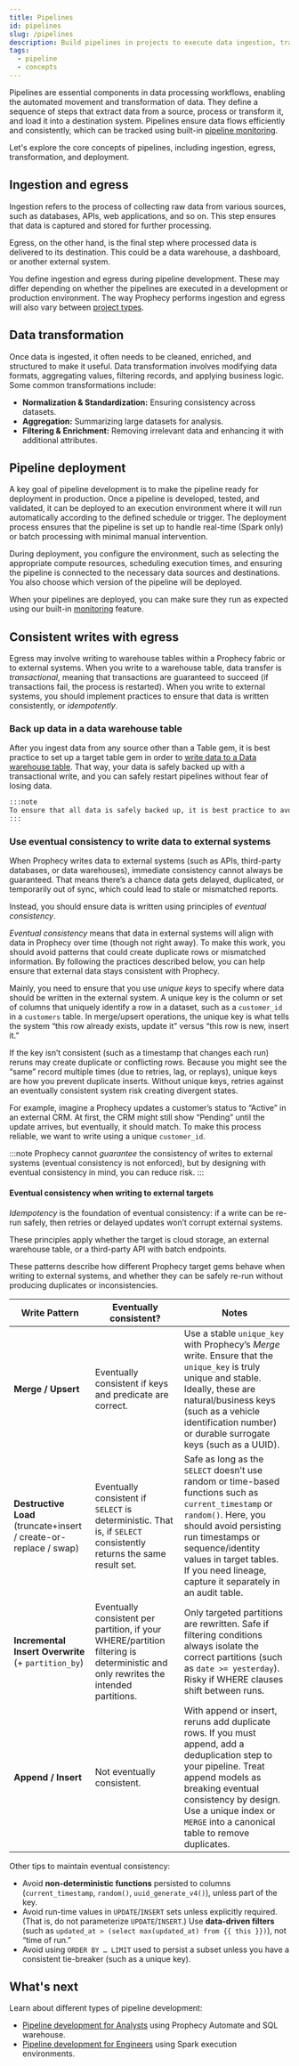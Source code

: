 ```yaml
---
title: Pipelines
id: pipelines
slug: /pipelines
description: Build pipelines in projects to execute data ingestion, transformation, and egress
tags:
  - pipeline
  - concepts
---
```


Pipelines are essential components in data processing workflows, enabling the automated movement and transformation of data. They define a sequence of steps that extract data from a source, process or transform it, and load it into a destination system. Pipelines ensure data flows efficiently and consistently, which can be tracked using built-in [pipeline monitoring](/analysts/monitoring).

Let's explore the core concepts of pipelines, including ingestion, egress, transformation, and deployment.

## Ingestion and egress

Ingestion refers to the process of collecting raw data from various sources, such as databases, APIs, web applications, and so on. This step ensures that data is captured and stored for further processing.

Egress, on the other hand, is the final step where processed data is delivered to its destination. This could be a data warehouse, a dashboard, or another external system.

You define ingestion and egress during pipeline development. These may differ depending on whether the pipelines are executed in a development or production environment. The way Prophecy performs ingestion and egress will also vary between [project types](/projects).

## Data transformation

Once data is ingested, it often needs to be cleaned, enriched, and structured to make it useful. Data transformation involves modifying data formats, aggregating values, filtering records, and applying business logic. Some common transformations include:

- **Normalization & Standardization:** Ensuring consistency across datasets.
- **Aggregation:** Summarizing large datasets for analysis.
- **Filtering & Enrichment:** Removing irrelevant data and enhancing it with additional attributes.

## Pipeline deployment

A key goal of pipeline development is to make the pipeline ready for deployment in production. Once a pipeline is developed, tested, and validated, it can be deployed to an execution environment where it will run automatically according to the defined schedule or trigger. The deployment process ensures that the pipeline is set up to handle real-time (Spark only) or batch processing with minimal manual intervention.

During deployment, you configure the environment, such as selecting the appropriate compute resources, scheduling execution times, and ensuring the pipeline is connected to the necessary data sources and destinations. You also choose which version of the pipeline will be deployed.

When your pipelines are deployed, you can make sure they run as expected using our built-in [monitoring](/analysts/monitoring) feature.

## Consistent writes with egress

Egress may involve writing to warehouse tables within a Prophecy fabric or to external systems. When you write to a warehouse table, data transfer is _transactional_, meaning that transactions are guaranteed to succeed (if transactions fail, the process is restarted). When you write to external systems, you should implement practices to ensure that data is written consistently, or _idempotently_.

<!--keep working on this section-->

### Back up data in a data warehouse table

After you ingest data from any source other than a Table gem, it is best practice to set up a target table gem in order to [write data to a Data warehouse table](/analysts/source-target). That way, your data is safely backed up with a transactional write, and you can safely restart pipelines without fear of losing data.

```md
:::note
To ensure that all data is safely backed up, it is best practice to avoid incorporating [FTP](/administration/fabrics/prophecy-fabrics/connections/sftp) delete or move into your pipeline.
:::
```

<!--above refers to an FTP source gem-->

<!--need to write to one table--cannot write to multiple and maintain transactionality-->

### Use eventual consistency to write data to external systems

When Prophecy writes data to external systems (such as APIs, third-party databases, or data warehouses), immediate consistency cannot always be guaranteed. That means there’s a chance data gets delayed, duplicated, or temporarily out of sync, which could lead to stale or mismatched reports.

Instead, you should ensure data is written using principles of _eventual consistency_.

_Eventual consistency_ means that data in external systems will align with data in Prophecy over time (though not right away). To make this work, you should avoid patterns that could create duplicate rows or mismatched information. By following the practices described below, you can help ensure that external data stays consistent with Prophecy.

Mainly, you need to ensure that you use _unique keys_ to specify where data should be written in the external system. A unique key is the column or set of columns that uniquely identify a row in a dataset, such as a `customer_id` in a `customers` table. In merge/upsert operations, the unique key is what tells the system “this row already exists, update it” versus “this row is new, insert it.”

If the key isn’t consistent (such as a timestamp that changes each run) reruns may create duplicate or conflicting rows. Because you might see the “same” record multiple times (due to retries, lag, or replays), unique keys are how you prevent duplicate inserts. Without unique keys, retries against an eventually consistent system risk creating divergent states.

For example, imagine a Prophecy updates a customer’s status to “Active” in an external CRM. At first, the CRM might still show “Pending” until the update arrives, but eventually, it should match. To make this process reliable, we want to write using a unique `customer_id`.

:::note
Prophecy cannot _guarantee_ the consistency of writes to external systems (eventual consistency is not enforced), but by designing with eventual consistency in mind, you can reduce risk.
:::

#### Eventual consistency when writing to external targets

_Idempotency_ is the foundation of eventual consistency: if a write can be re-run safely, then retries or delayed updates won’t corrupt external systems.

These principles apply whether the target is cloud storage, an external warehouse table, or a third-party API with batch endpoints.

These patterns describe how different Prophecy target gems behave when writing to external systems, and whether they can be safely re-run without producing duplicates or inconsistencies.

| Write Pattern                                                     | Eventually consistent?                                                                                                             | Notes                                                                                                                                                                                                                                                                           |
| ----------------------------------------------------------------- | ---------------------------------------------------------------------------------------------------------------------------------- | ------------------------------------------------------------------------------------------------------------------------------------------------------------------------------------------------------------------------------------------------------------------------------- |
| **Merge / Upsert**                                                | Eventually consistent if keys and predicate are correct.                                                                           | Use a stable `unique_key` with Prophecy’s _Merge_ write. Ensure that the `unique_key` is truly unique and stable. Ideally, these are natural/business keys (such as a vehicle identification number) or durable surrogate keys (such as a UUID).                                |
| **Destructive Load** (truncate+insert / create-or-replace / swap) | Eventually consistent if `SELECT` is deterministic. That is, if `SELECT` consistently returns the same result set.                 | Safe as long as the `SELECT` doesn’t use random or time-based functions such as `current_timestamp` or `random()`. Here, you should avoid persisting run timestamps or sequence/identity values in target tables. If you need lineage, capture it separately in an audit table. |
| **Incremental Insert Overwrite** (+ `partition_by`)               | Eventually consistent per partition, if your WHERE/partition filtering is deterministic and only rewrites the intended partitions. | Only targeted partitions are rewritten. Safe if filtering conditions always isolate the correct partitions (such as `date >= yesterday`). Risky if WHERE clauses shift between runs.                                                                                            |
| **Append / Insert**                                               | Not eventually consistent.                                                                                                         | With append or insert, reruns add duplicate rows. If you must append, add a deduplication step to your pipeline. Treat append models as breaking eventual consistency by design. Use a unique index or `MERGE` into a canonical table to remove duplicates.                     |

Other tips to maintain eventual consistency:

- Avoid **non-deterministic functions** persisted to columns (`current_timestamp`, `random()`, `uuid_generate_v4()`), unless part of the key.
- Avoid run-time values in `UPDATE`/`INSERT` sets unless explicitly required. (That is, do not parameterize `UPDATE`/`INSERT`.) Use **data-driven filters** (such as `updated_at > (select max(updated_at) from {{ this }})`), not “time of run.”
- Avoid using `ORDER BY … LIMIT` used to persist a subset unless you have a consistent tie-breaker (such as a unique key).

## What's next

Learn about different types of pipeline development:

- [Pipeline development for Analysts](docs/analysts/development/development.md) using Prophecy Automate and SQL warehouse.
- [Pipeline development for Engineers](/engineers/pipeline-development) using Spark execution environments.
